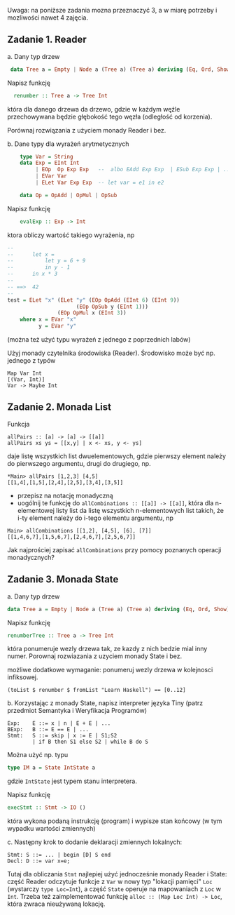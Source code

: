 Uwaga: na poniższe zadania mozna przeznaczyć 3, a w miarę potrzeby i
mozliwości nawet 4 zajęcia.

## Zadanie 1. Reader

a. Dany typ drzew

``` haskell
 data Tree a = Empty | Node a (Tree a) (Tree a) deriving (Eq, Ord, Show)
```

Napisz funkcję

``` haskell
  renumber :: Tree a -> Tree Int
```
która dla danego drzewa da drzewo, gdzie w każdym węźle przechowywana będzie głębokość tego węzła (odległość od korzenia).

Porównaj rozwiązania z użyciem monady Reader i bez.

b. Dane typy dla wyrażeń arytmetycznych

``` haskell
    type Var = String
    data Exp = EInt Int
         | EOp  Op Exp Exp   --  albo EAdd Exp Exp  | ESub Exp Exp | ...
         | EVar Var
         | ELet Var Exp Exp  -- let var = e1 in e2

    data Op = OpAdd | OpMul | OpSub
```

Napisz funkcję 

``` haskell
    evalExp :: Exp -> Int
```

ktora obliczy wartość takiego wyrażenia, np

``` haskell
--
--      let x =
--          let y = 6 + 9
--          in y - 1
--      in x * 3
-- 
-- ==>  42
--
test = ELet "x" (ELet "y" (EOp OpAdd (EInt 6) (EInt 9))
                      (EOp OpSub y (EInt 1)))
                (EOp OpMul x (EInt 3))
    where x = EVar "x"
          y = EVar "y"

```

(można też użyć typu wyrażeń z jednego z poprzednich labów)

Użyj monady czytelnika środowiska (Reader). Środowisko może być
np. jednego z typów

```
Map Var Int
[(Var, Int)]
Var -> Maybe Int
```

## Zadanie 2. Monada List

Funkcja

    allPairs :: [a] -> [a] -> [[a]]
    allPairs xs ys = [[x,y] | x <- xs, y <- ys]

daje listę wszystkich list dwuelementowych, gdzie pierwszy element
należy do pierwszego argumentu, drugi do drugiego, np.

~~~~
*Main> allPairs [1,2,3] [4,5]
[[1,4],[1,5],[2,4],[2,5],[3,4],[3,5]]
~~~~

 - przepisz na notację monadyczną
 - uogólnij te funkcję do `allCombinations :: [[a]] -> [[a]]`, która dla n-elementowej listy list da listę wszystkich n-elementowych list takich, że i-ty element należy do i-tego elementu argumentu, np

~~~~
Main> allCombinations [[1,2], [4,5], [6], [7]]  
[[1,4,6,7],[1,5,6,7],[2,4,6,7],[2,5,6,7]]
~~~~

Jak najprościej zapisać `allCombinations` przy pomocy poznanych operacji monadycznych?

## Zadanie 3. Monada State

a. Dany typ drzew

``` haskell
data Tree a = Empty | Node a (Tree a) (Tree a) deriving (Eq, Ord, Show)
```

Napisz funkcję

``` haskell 
renumberTree :: Tree a -> Tree Int
```
która ponumeruje wezly drzewa tak, ze kazdy z nich bedzie mial inny numer.
Porownaj rozwiazania z uzyciem monady State i bez.

możliwe dodatkowe wymaganie: ponumeruj wezly drzewa w kolejnosci infiksowej.

~~~~
(toList $ renumber $ fromList "Learn Haskell") == [0..12]
~~~~

b. Korzystając z monady State, napisz interpreter języka Tiny
(patrz przedmiot Semantyka i Weryfikacja Programów)

~~~
Exp:    E ::= x | n | E + E | ...
BExp:   B ::= E == E | ...
Stmt:   S ::= skip | x := E | S1;S2
        | if B then S1 else S2 | while B do S
~~~

Można użyć np. typu

``` haskell
type IM a = State IntState a
```

gdzie `IntState` jest typem stanu interpretera.

Napisz funkcję

``` haskell
execStmt :: Stmt -> IO ()
```

która wykona podaną instrukcję (program) i wypisze stan końcowy (w tym
wypadku wartości zmiennych)

c. Następny krok to dodanie deklaracji zmiennych lokalnych:

~~~
Stmt: S ::= ... | begin [D] S end
Decl: D ::= var x=e;
~~~

Tutaj dla obliczania `Stmt` najlepiej użyć jednocześnie monady Reader i State:
część Reader odczytuje funkcje z `Var` w nowy typ "lokacji pamięci" `Loc`
(wystarczy `type Loc=Int`), a część `State` operuje na mapowaniach
z `Loc` w `Int`. Trzeba też zaimplementować funkcję
`alloc :: (Map Loc Int) -> Loc`, która zwraca nieużywaną lokację.

